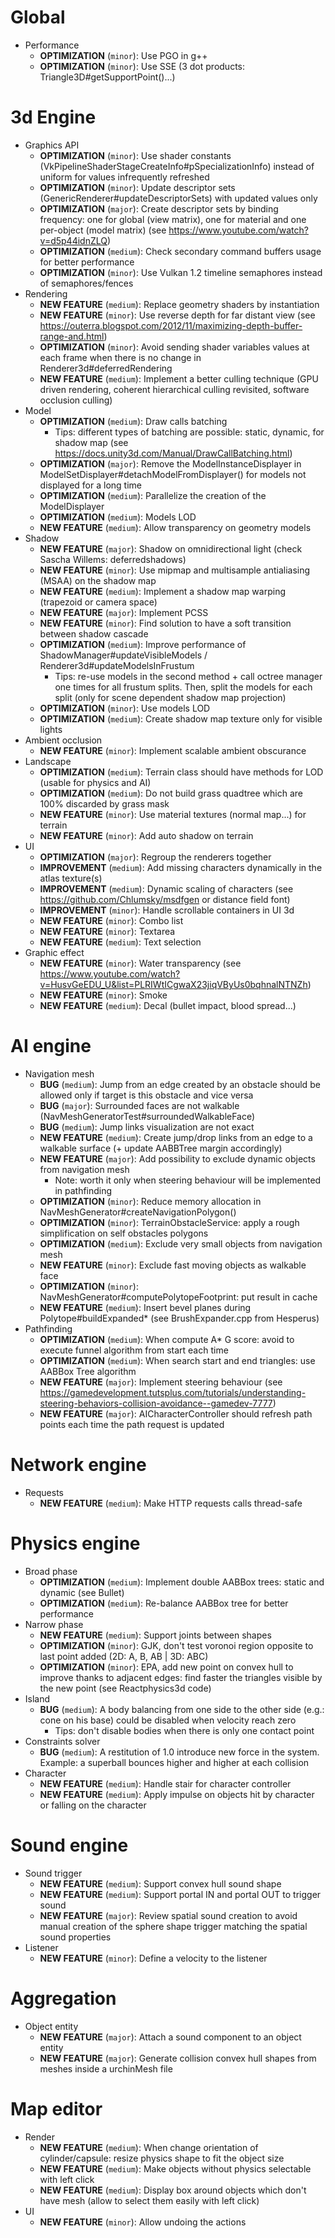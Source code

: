 # Global
* Performance
  * **OPTIMIZATION** (`minor`): Use PGO in g++
  * **OPTIMIZATION** (`minor`): Use SSE (3 dot products: Triangle3D<T>#getSupportPoint()...)

# 3d Engine
* Graphics API
  * **OPTIMIZATION** (`minor`): Use shader constants (VkPipelineShaderStageCreateInfo#pSpecializationInfo) instead of uniform for values infrequently refreshed
  * **OPTIMIZATION** (`minor`): Update descriptor sets (GenericRenderer#updateDescriptorSets) with updated values only
  * **OPTIMIZATION** (`major`): Create descriptor sets by binding frequency: one for global (view matrix), one for material and one per-object (model matrix) (see <https://www.youtube.com/watch?v=d5p44idnZLQ>)
  * **OPTIMIZATION** (`medium`): Check secondary command buffers usage for better performance
  * **OPTIMIZATION** (`minor`): Use Vulkan 1.2 timeline semaphores instead of semaphores/fences
* Rendering
  * **NEW FEATURE** (`medium`): Replace geometry shaders by instantiation
  * **NEW FEATURE** (`minor`): Use reverse depth for far distant view (see <https://outerra.blogspot.com/2012/11/maximizing-depth-buffer-range-and.html>)
  * **OPTIMIZATION** (`minor`): Avoid sending shader variables values at each frame when there is no change in Renderer3d#deferredRendering
  * **NEW FEATURE** (`medium`): Implement a better culling technique (GPU driven rendering, coherent hierarchical culling revisited, software occlusion culling)
* Model
  * **OPTIMIZATION** (`medium`): Draw calls batching
    * Tips: different types of batching are possible: static, dynamic, for shadow map (see <https://docs.unity3d.com/Manual/DrawCallBatching.html>)
  * **OPTIMIZATION** (`major`): Remove the ModelInstanceDisplayer in ModelSetDisplayer#detachModelFromDisplayer() for models not displayed for a long time
  * **OPTIMIZATION** (`medium`): Parallelize the creation of the ModelDisplayer
  * **OPTIMIZATION** (`medium`): Models LOD
  * **NEW FEATURE** (`medium`): Allow transparency on geometry models
* Shadow
  * **NEW FEATURE** (`major`): Shadow on omnidirectional light (check Sascha Willems: deferredshadows)
  * **NEW FEATURE** (`minor`): Use mipmap and multisample antialiasing (MSAA) on the shadow map
  * **NEW FEATURE** (`medium`): Implement a shadow map warping (trapezoid or camera space)
  * **NEW FEATURE** (`major`): Implement PCSS
  * **NEW FEATURE** (`minor`): Find solution to have a soft transition between shadow cascade
  * **OPTIMIZATION** (`medium`): Improve performance of ShadowManager#updateVisibleModels / Renderer3d#updateModelsInFrustum
    * Tips: re-use models in the second method + call octree manager one times for all frustum splits. Then, split the models for each split (only for scene dependent shadow map projection)
  * **OPTIMIZATION** (`minor`): Use models LOD
  * **OPTIMIZATION** (`medium`): Create shadow map texture only for visible lights
* Ambient occlusion
  * **NEW FEATURE** (`minor`): Implement scalable ambient obscurance
* Landscape
  * **OPTIMIZATION** (`medium`): Terrain class should have methods for LOD (usable for physics and AI)
  * **OPTIMIZATION** (`medium`): Do not build grass quadtree which are 100% discarded by grass mask
  * **NEW FEATURE** (`minor`): Use material textures (normal map...) for terrain
  * **NEW FEATURE** (`minor`): Add auto shadow on terrain
* UI
  * **OPTIMIZATION** (`major`): Regroup the renderers together
  * **IMPROVEMENT** (`medium`): Add missing characters dynamically in the atlas texture(s)
  * **IMPROVEMENT** (`medium`): Dynamic scaling of characters (see <https://github.com/Chlumsky/msdfgen> or distance field font)
  * **IMPROVEMENT** (`minor`): Handle scrollable containers in UI 3d
  * **NEW FEATURE** (`minor`): Combo list
  * **NEW FEATURE** (`minor`): Textarea
  * **NEW FEATURE** (`medium`): Text selection
* Graphic effect
  * **NEW FEATURE** (`minor`): Water transparency (see <https://www.youtube.com/watch?v=HusvGeEDU_U&list=PLRIWtICgwaX23jiqVByUs0bqhnalNTNZh>)
  * **NEW FEATURE** (`minor`): Smoke
  * **NEW FEATURE** (`medium`): Decal (bullet impact, blood spread...)

# AI engine
* Navigation mesh
  * **BUG** (`medium`): Jump from an edge created by an obstacle should be allowed only if target is this obstacle and vice versa
  * **BUG** (`major`): Surrounded faces are not walkable (NavMeshGeneratorTest#surroundedWalkableFace)
  * **BUG** (`medium`): Jump links visualization are not exact
  * **NEW FEATURE** (`medium`): Create jump/drop links from an edge to a walkable surface (+ update AABBTree margin accordingly)
  * **NEW FEATURE** (`major`): Add possibility to exclude dynamic objects from navigation mesh
    * Note: worth it only when steering behaviour will be implemented in pathfinding
  * **OPTIMIZATION** (`minor`): Reduce memory allocation in NavMeshGenerator#createNavigationPolygon()
  * **OPTIMIZATION** (`minor`): TerrainObstacleService: apply a rough simplification on self obstacles polygons
  * **OPTIMIZATION** (`medium`): Exclude very small objects from navigation mesh
  * **NEW FEATURE** (`minor`): Exclude fast moving objects as walkable face
  * **OPTIMIZATION** (`minor`): NavMeshGenerator#computePolytopeFootprint: put result in cache
  * **NEW FEATURE** (`medium`): Insert bevel planes during Polytope#buildExpanded* (see BrushExpander.cpp from Hesperus)
* Pathfinding
  * **OPTIMIZATION** (`medium`): When compute A* G score: avoid to execute funnel algorithm from start each time
  * **OPTIMIZATION** (`medium`): When search start and end triangles: use AABBox Tree algorithm
  * **NEW FEATURE** (`major`): Implement steering behaviour (see <https://gamedevelopment.tutsplus.com/tutorials/understanding-steering-behaviors-collision-avoidance--gamedev-7777>)
  * **NEW FEATURE** (`major`): AICharacterController should refresh path points each time the path request is updated 

# Network engine
* Requests
  * **NEW FEATURE** (`medium`): Make HTTP requests calls thread-safe

# Physics engine
* Broad phase
  * **OPTIMIZATION** (`medium`): Implement double AABBox trees: static and dynamic (see Bullet)
  * **OPTIMIZATION** (`medium`): Re-balance AABBox tree for better performance
* Narrow phase
  * **NEW FEATURE** (`medium`): Support joints between shapes
  * **OPTIMIZATION** (`minor`): GJK, don't test voronoi region opposite to last point added (2D: A, B, AB | 3D: ABC)
  * **OPTIMIZATION** (`minor`): EPA, add new point on convex hull to improve thanks to adjacent edges: find faster the triangles visible by the new point (see Reactphysics3d code)
* Island
  * **BUG** (`medium`): A body balancing from one side to the other side (e.g.: cone on his base) could be disabled when velocity reach zero
    * Tips: don't disable bodies when there is only one contact point
* Constraints solver
  * **BUG** (`medium`): A restitution of 1.0 introduce new force in the system. Example: a superball bounces higher and higher at each collision
* Character
  * **NEW FEATURE** (`medium`): Handle stair for character controller
  * **NEW FEATURE** (`medium`): Apply impulse on objects hit by character or falling on the character

# Sound engine
* Sound trigger
  * **NEW FEATURE** (`medium`): Support convex hull sound shape
  * **NEW FEATURE** (`medium`): Support portal IN and portal OUT to trigger sound
  * **NEW FEATURE** (`major`): Review spatial sound creation to avoid manual creation of the sphere shape trigger matching the spatial sound properties
* Listener    
  * **NEW FEATURE** (`minor`): Define a velocity to the listener

# Aggregation
* Object entity
  * **NEW FEATURE** (`major`): Attach a sound component to an object entity
  * **NEW FEATURE** (`major`): Generate collision convex hull shapes from meshes inside a urchinMesh file

# Map editor
* Render
  * **NEW FEATURE** (`medium`): When change orientation of cylinder/capsule: resize physics shape to fit the object size
  * **NEW FEATURE** (`medium`): Make objects without physics selectable with left click
  * **NEW FEATURE** (`medium`): Display box around objects which don't have mesh (allow to select them easily with left click)
* UI
  * **NEW FEATURE** (`minor`): Allow undoing the actions
